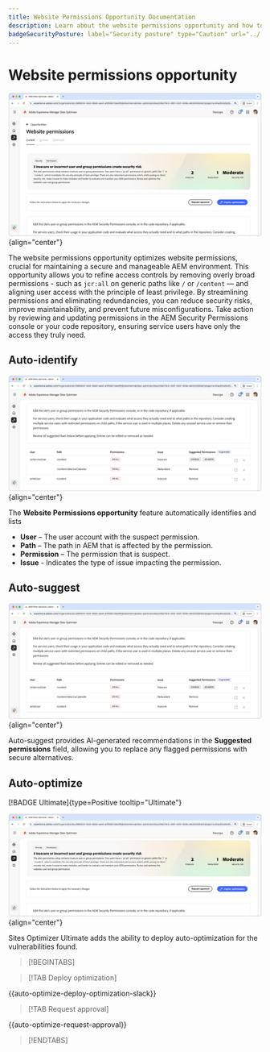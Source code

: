 ```yaml
---
title: Website Permissions Opportunity Documentation
description: Learn about the website permissions opportunity and how to use it to increase the security of on your website.
badgeSecurityPosture: label="Security posture" type="Caution" url="../../opportunity-types/security-posture.md" tooltip="Security posture"
---
```


# Website permissions opportunity

![Website permissions opportunity](./assets/website-permissions/hero.png){align="center"}

The website permissions opportunity optimizes website permissions, crucial for maintaining a secure and manageable AEM environment. This opportunity allows you to refine access controls by removing overly broad permissions - such as `jcr:all` on generic paths like `/` or `/content` — and aligning user access with the principle of least privilege. By streamlining permissions and eliminating redundancies, you can reduce security risks, improve maintainability, and prevent future misconfigurations. Take action by reviewing and updating permissions in the AEM Security Permissions console or your code repository, ensuring service users have only the access they truly need.

## Auto-identify

![Auto-identify website permissions](./assets/website-permissions/auto-identify.png){align="center"}

The **Website Permissions opportunity** feature automatically identifies and lists 

* **User** – The user account with the suspect permission.
* **Path** – The path in AEM that is affected by the permission.
* **Permission** – The permission that is suspect.
* **Issue** - Indicates the type of issue impacting the permission.

## Auto-suggest

![Auto-suggest website vulnerabilities](./assets/website-permissions/auto-suggest.png){align="center"}

Auto-suggest provides AI-generated recommendations in the **Suggested permissions** field, allowing you to replace any flagged permissions with secure alternatives.

## Auto-optimize

[!BADGE Ultimate]{type=Positive tooltip="Ultimate"}

![Auto-optimize website permissions](./assets/website-permissions/auto-optimize.png){align="center"}

Sites Optimizer Ultimate adds the ability to deploy auto-optimization for the vulnerabilities found.

>[!BEGINTABS]

>[!TAB Deploy optimization]

{{auto-optimize-deploy-optimization-slack}}

>[!TAB Request approval]

{{auto-optimize-request-approval}}

>[!ENDTABS]
